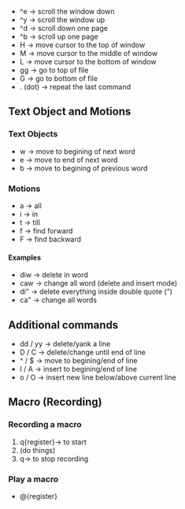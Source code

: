 * \^e -> scroll the window down
* \^y -> scroll the window up
* \^d -> scroll down one page
* \^b -> scroll up one page
* H -> move cursor to the top of window
* M -> move cursor to the middle of window
* L -> move cursor to the bottom of window
* gg -> go to top of file
* G -> go to bottom of file
* . (dot) -> repeat the last command


## Text Object and Motions

### Text Objects
* w -> move to begining of next word
* e -> move to end of next word
* b -> move to begining of previous word

### Motions
* a -> all
* i -> in
* t -> till
* f -> find forward
* F -> find backward

#### Examples
* diw -> delete in word
* caw -> change all word (delete and insert mode)
* di" -> delete everything inside double quote (")
* ca" -> change all words


## Additional commands
* dd / yy -> delete/yank a line
* D / C -> delete/change until end of line
* ^ / $ -> move to begining/end of line
* I / A -> insert to begining/end of line
* o / O -> insert new line below/above current line


## Macro (Recording)

### Recording a macro
1. q{register}-> to start 
2. (do things)
3. q-> to stop recording

### Play a macro
* @{register}
